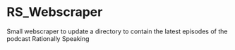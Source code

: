 # RS_Webscraper
Small webscraper to update a directory to contain the latest episodes of the podcast Rationally Speaking
